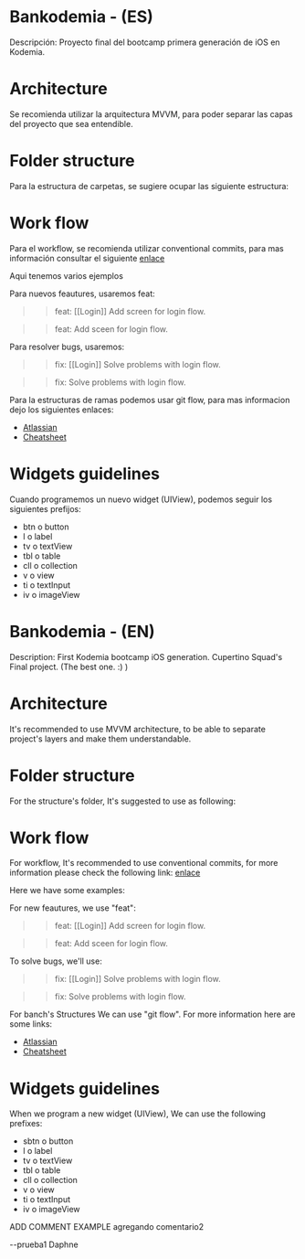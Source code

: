 #  Bankodemia - (ES)

Descripción: Proyecto final del bootcamp primera generación de iOS en Kodemia.

# Architecture

Se recomienda utilizar la arquitectura MVVM, para poder separar las capas del proyecto que sea entendible.

# Folder structure

Para la estructura de carpetas, se sugiere ocupar las siguiente estructura: 



# Work flow

Para el workflow, se recomienda utilizar conventional commits, para mas información consultar el siguiente [enlace](https://www.conventionalcommits.org/en/v1.0.0/)


Aqui tenemos varios ejemplos

Para nuevos feautures, usaremos feat:

>> feat: [[Login]] Add screen for login flow.

>> feat: Add sceen for login flow.


Para resolver bugs, usaremos: 

>> fix: [[Login]] Solve problems with login flow.

>> fix: Solve problems with login flow.

Para la estructuras de ramas podemos usar git flow, para mas informacion dejo los siguientes enlaces: 

* [Atlassian](https://www.atlassian.com/es/git/tutorials/comparing-workflows/gitflow-workflow)
* [Cheatsheet](http://danielkummer.github.io/git-flow-cheatsheet/index.html)


# Widgets guidelines

Cuando programemos un nuevo widget (UIView), podemos seguir los siguientes prefijos: 

* btn o button
* l o label
* tv o textView
* tbl o table
* cll o collection
* v o view
* ti o textInput
* iv o imageView


#  Bankodemia - (EN)

Description: First Kodemia bootcamp iOS generation. Cupertino Squad's Final project. (The best one. :) )

# Architecture

It's recommended to use MVVM architecture, to be able to separate project's layers and make them understandable.

# Folder structure

 For the structure's folder, It's suggested to use as following:

# Work flow

For workflow, It's recommended to use conventional commits, for more information please check the following link:
[enlace](https://www.conventionalcommits.org/en/v1.0.0/)


Here we have some examples:

For new feautures, we use "feat":

>> feat: [[Login]] Add screen for login flow.

>> feat: Add sceen for login flow.


To solve bugs, we'll use: 

>> fix: [[Login]] Solve problems with login flow.

>> fix: Solve problems with login flow.

For banch's Structures We can use "git flow". For more information here are some links:

* [Atlassian](https://www.atlassian.com/es/git/tutorials/comparing-workflows/gitflow-workflow)
* [Cheatsheet](http://danielkummer.github.io/git-flow-cheatsheet/index.html)

# Widgets guidelines

When we program a new widget (UIView), We can use the following prefixes: 

* sbtn o button
* l o label
* tv o textView
* tbl o table
* cll o collection
* v o view
* ti o textInput
* iv o imageView

ADD COMMENT EXAMPLE
agregando comentario2

--prueba1 Daphne

